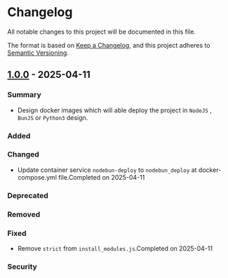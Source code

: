 # Changelog

All notable changes to this project will be documented in this file.

The format is based on [Keep a Changelog](https://keepachangelog.com/en/1.0.0/),
and this project adheres to [Semantic Versioning](https://semver.org/spec/v2.0.0.html).

## [1.0.0] - 2025-04-11

### Summary

- Design docker images which will able deploy the project in `NodeJS` , `BunJS` or `Python3` design.

### Added

### Changed

- Update container service `nodebun-deploy` to `nodebun_deploy` at docker-compose.yml file.Completed on 2025-04-11

### Deprecated

### Removed

### Fixed

- Remove `strict` from `install_modules.js`.Completed on 2025-04-11

### Security

[1.0.0]: https://github.com/wkloh76/docker-nodebunpy/releases/tag/1.0.0
